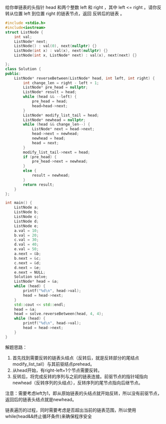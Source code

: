 给你单链表的头指针 head 和两个整数 left 和 right ，其中 left <= right 。请你反转从位置 left 到位置 right 的链表节点，返回 反转后的链表 。



```c++
#include <stdio.h>
#include<iostream>
struct ListNode {
	int val;
	ListNode* next;
	ListNode() : val(0), next(nullptr) {}
	ListNode(int x) : val(x), next(nullptr) {}
	ListNode(int x, ListNode* next) : val(x), next(next) {}

};
class Solution {
public:
	ListNode* reverseBetween(ListNode* head, int left, int right) {
		int change_len = right - left + 1;
		ListNode* pre_head = nullptr;
		ListNode* result = head;
		while (head && --left) {
			pre_head = head;
			head=head->next;
		}
		ListNode* modify_list_tail = head;
		ListNode* newhead = nullptr;
		while (head && change_len--) {
			ListNode* next = head->next;
			head->next = newhead;
			newhead = head;
			head = next;
		}
		modify_list_tail->next = head;
		if (pre_head) {
			pre_head->next = newhead;
		}
		else {
			result = newhead;
		}
		return result;
	}
};

int main() {
	ListNode a;
	ListNode b;
	ListNode c;
	ListNode d;
	ListNode e;
	a.val = 10;
	b.val = 20;
	c.val = 30;
	d.val = 40;
	e.val = 50;
	a.next = &b;
	b.next = &c;
	c.next = &d;
	d.next = &e;
	e.next = NULL;
	Solution solve;
	ListNode* head = &a;
	while (head) {
		printf("%d\n", head->val);
		head = head->next;
	}
	std::cout << std::endl;
	head = &a;
	head = solve.reverseBetween(head, 4, 4);
	while (head) {
		printf("%d\n", head->val);
		head = head->next;
	}
}

```

解题思路：

1. 首先找到需要反转的链表头结点（反转后，就是反转部分的尾结点modify_list_tail）与其前驱结点prehead。
2. 从head开始，有right-left+1个节点需要反转。
3. 反转后，将完成反转的序列与之前的链表连接。前驱节点的指针域指向newhead（反转序列的头结点），反转序列的尾节点指向后继节点。

注意：需要考虑left为1，即从原始链表的头结点就开始反转，所以没有前驱节点，返回后的链表头结点就是newhead。

链表遍历的过程，同时需要考虑是否超出当前的链表范围，所以使用while(head&&终止循环条件)来确保程序安全